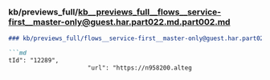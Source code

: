 ### kb/previews_full/kb__previews_full__flows__service-first__master-only@guest.har.part022.md.part002.md

```md
### kb/previews_full/flows__service-first__master-only@guest.har.part022.md (part 002)

```md
tId": "12289",
                      "url": "https://n958200.alteg
```

```

```
